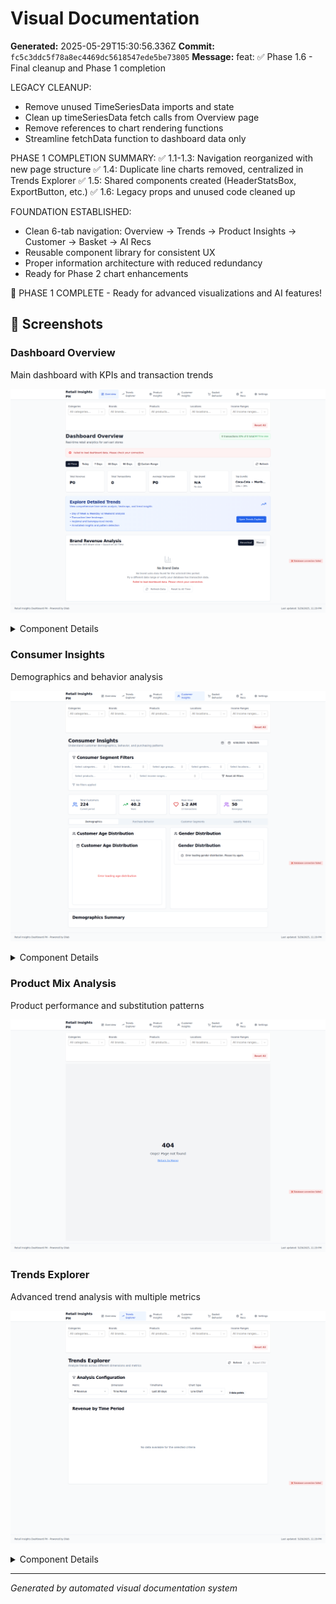 # Visual Documentation

**Generated:** 2025-05-29T15:30:56.336Z
**Commit:** `fc5c3ddc5f78a8ec4469dc5618547ede5be73805`
**Message:** feat: ✅ Phase 1.6 - Final cleanup and Phase 1 completion

LEGACY CLEANUP:
- Remove unused TimeSeriesData imports and state
- Clean up timeSeriesData fetch calls from Overview page
- Remove references to chart rendering functions
- Streamline fetchData function to dashboard data only

PHASE 1 COMPLETION SUMMARY:
✅ 1.1-1.3: Navigation reorganized with new page structure
✅ 1.4: Duplicate line charts removed, centralized in Trends Explorer
✅ 1.5: Shared components created (HeaderStatsBox, ExportButton, etc.)
✅ 1.6: Legacy props and unused code cleaned up

FOUNDATION ESTABLISHED:
- Clean 6-tab navigation: Overview → Trends → Product Insights → Customer → Basket → AI Recs
- Reusable component library for consistent UX
- Proper information architecture with reduced redundancy
- Ready for Phase 2 chart enhancements

🚀 PHASE 1 COMPLETE - Ready for advanced visualizations and AI features!

## 📱 Screenshots

### Dashboard Overview

Main dashboard with KPIs and transaction trends

![Dashboard Overview](./dashboard-overview.png)

<details>
<summary>Component Details</summary>

#### kpi metrics
![kpi-metrics](./dashboard-overview-kpi-metrics.png)

</details>

### Consumer Insights

Demographics and behavior analysis

![Consumer Insights](./consumer-insights.png)

<details>
<summary>Component Details</summary>

#### kpi metrics
![kpi-metrics](./consumer-insights-kpi-metrics.png)

</details>

### Product Mix Analysis

Product performance and substitution patterns

![Product Mix Analysis](./product-mix-analysis.png)

### Trends Explorer

Advanced trend analysis with multiple metrics

![Trends Explorer](./trends-explorer.png)

<details>
<summary>Component Details</summary>

#### kpi metrics
![kpi-metrics](./trends-explorer-kpi-metrics.png)

</details>

---
*Generated by automated visual documentation system*

